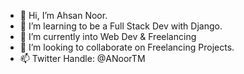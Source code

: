 - 👋 Hi, I’m Ahsan Noor.
- 👀 I’m learning to be a Full Stack Dev with Django.
- 🌱 I’m currently into Web Dev & Freelancing
- 💞️ I’m looking to collaborate on Freelancing Projects.
- 📫 Twitter Handle: @ANoorTM

<!---
ANoorTM/ANoorTM is a ✨ special ✨ repository because its `README.md` (this file) appears on your GitHub profile.
You can click the Preview link to take a look at your changes.
--->
